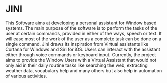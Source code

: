 # JINI
This Software aims at developing a personal assistant for  Window based systems. The main purpose of the software is to  perform the tasks of the user at certain commands, provided in  either of the ways, speech or text. It will ease most of the work of  the user as a complete task can be done on a single command.  Jini draws its inspiration from Virtual assistants like Cortana for  Windows and Siri for iOS. Users can interact with the assistant  either through voice commands or keyboard input.   Currently, the project aims to provide the Window Users with a  Virtual Assistant that would not only aid in their daily routine tasks  like searching the web, extracting weather data, vocabulary help  and many others but also help in automation of various activities.  
